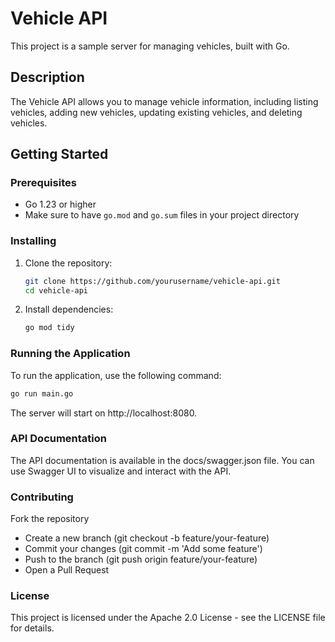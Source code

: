 # Vehicle API

This project is a sample server for managing vehicles, built with Go.

## Description

The Vehicle API allows you to manage vehicle information, including listing vehicles, adding new vehicles, updating existing vehicles, and deleting vehicles.

## Getting Started

### Prerequisites

- Go 1.23 or higher
- Make sure to have `go.mod` and `go.sum` files in your project directory

### Installing

1. Clone the repository:
    ```sh
    git clone https://github.com/yourusername/vehicle-api.git
    cd vehicle-api
    ```

2. Install dependencies:
    ```sh
    go mod tidy
    ```

### Running the Application

To run the application, use the following command:
```sh
go run main.go
```


The server will start on http://localhost:8080.  

### API Documentation
The API documentation is available in the docs/swagger.json file. You can use Swagger UI to visualize and interact with the API.  

### Contributing
Fork the repository
- Create a new branch (git checkout -b feature/your-feature)
- Commit your changes (git commit -m 'Add some feature')
- Push to the branch (git push origin feature/your-feature)
- Open a Pull Request

### License
This project is licensed under the Apache 2.0 License - see the LICENSE file for details.
